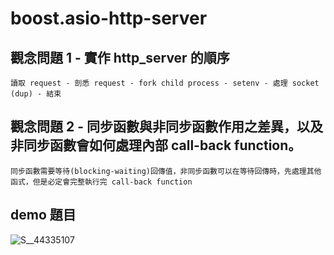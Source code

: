 # boost.asio-http-server
## 觀念問題 1 - 實作 http_server 的順序

    讀取 request - 剖悉 request - fork child process - setenv - 處理 socket (dup) - 結束

## 觀念問題 2 - 同步函數與非同步函數作用之差異，以及非同步函數會如何處理內部 call-back function。

    同步函數需要等待(blocking-waiting)回傳值，非同步函數可以在等待回傳時，先處理其他函式，但是必定會完整執行完 call-back function

## demo 題目
![S__44335107](https://user-images.githubusercontent.com/65523042/206854873-22be343f-ea78-4f69-baa9-1a7d402a56d6.jpg)
